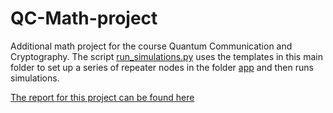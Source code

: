 # QC-Math-project
Additional math project for the course Quantum Communication and Cryptography.
The script [run_simulations.py](run_simulations.py) uses the templates in this main folder to set up a series of repeater nodes in the folder [app](app/) and then runs simulations.

[The report for this project can be found here](Rik%20Ledoux%20wiskunde%20eindwerkstuk.pdf)
